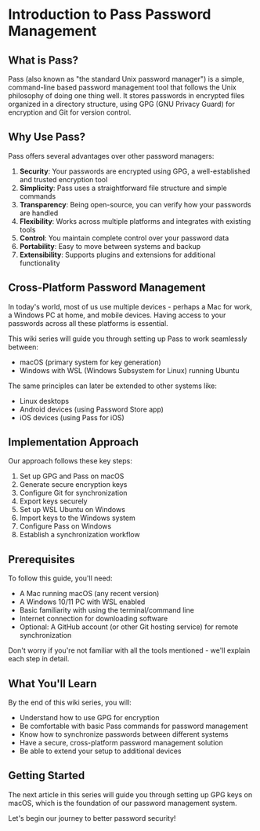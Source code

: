 # Introduction to Pass Password Management

## What is Pass?

Pass (also known as "the standard Unix password manager") is a simple, command-line based password management tool that follows the Unix philosophy of doing one thing well. It stores passwords in encrypted files organized in a directory structure, using GPG (GNU Privacy Guard) for encryption and Git for version control.

## Why Use Pass?

Pass offers several advantages over other password managers:

1. **Security**: Your passwords are encrypted using GPG, a well-established and trusted encryption tool
2. **Simplicity**: Pass uses a straightforward file structure and simple commands
3. **Transparency**: Being open-source, you can verify how your passwords are handled
4. **Flexibility**: Works across multiple platforms and integrates with existing tools
5. **Control**: You maintain complete control over your password data
6. **Portability**: Easy to move between systems and backup
7. **Extensibility**: Supports plugins and extensions for additional functionality

## Cross-Platform Password Management

In today's world, most of us use multiple devices - perhaps a Mac for work, a Windows PC at home, and mobile devices. Having access to your passwords across all these platforms is essential.

This wiki series will guide you through setting up Pass to work seamlessly between:
- macOS (primary system for key generation)
- Windows with WSL (Windows Subsystem for Linux) running Ubuntu

The same principles can later be extended to other systems like:
- Linux desktops
- Android devices (using Password Store app)
- iOS devices (using Pass for iOS)

## Implementation Approach

Our approach follows these key steps:

1. Set up GPG and Pass on macOS
2. Generate secure encryption keys
3. Configure Git for synchronization
4. Export keys securely
5. Set up WSL Ubuntu on Windows
6. Import keys to the Windows system
7. Configure Pass on Windows
8. Establish a synchronization workflow

## Prerequisites

To follow this guide, you'll need:

- A Mac running macOS (any recent version)
- A Windows 10/11 PC with WSL enabled
- Basic familiarity with using the terminal/command line
- Internet connection for downloading software
- Optional: A GitHub account (or other Git hosting service) for remote synchronization

Don't worry if you're not familiar with all the tools mentioned - we'll explain each step in detail.

## What You'll Learn

By the end of this wiki series, you will:

- Understand how to use GPG for encryption
- Be comfortable with basic Pass commands for password management
- Know how to synchronize passwords between different systems
- Have a secure, cross-platform password management solution
- Be able to extend your setup to additional devices

## Getting Started

The next article in this series will guide you through setting up GPG keys on macOS, which is the foundation of our password management system.

Let's begin our journey to better password security!
